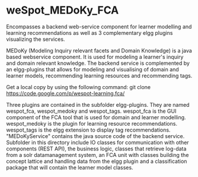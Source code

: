 # weSpot_MEDoKy_FCA
Encompasses a backend web-service component for learner modelling and learning recommendations as well as 3 
complementary elgg plugins visualizing the services. 

MEDoKy (Modeling Inquiry relevant facets and Domain Knowledge) is a java based webservice component. 
It is used for modeling a learner's inquiry and domain relevant knowledge. 
The backend service is complemented by an elgg-plugins that allows for modeling and visualising of 
domain and learner models, recommending learning resources and recommending tags.

Get a local copy by using the following command:
git clone https://code.google.com/p/wespot-learning.fca/

Three plugins are contained in the subfolder elgg-plugins. They are named wespot_fca, wespot_medoky and wespot_tags. 
wespot_fca is the GUI component of the FCA tool that is used for domain and learner modelling. 
wespot_medoky is the plugin for learning resource recommendations.
wespot_tags is the elgg extension to display tag recommendations.
"MEDoKyService" contains the java source code of the backend service. Subfolder in this directory include IO 
classes for communication with other components (REST API), the business logic, classes that retrieve log-data 
from a solr datamanagement system, an FCA unit with classes building the concept lattice and handling data from the 
elgg plugin and a classification package that will contain the learner model classes.
